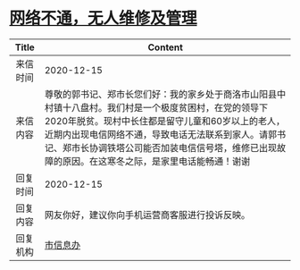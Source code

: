 # [网络不通，无人维修及管理](http://www.shangluo.gov.cn/zmhd/ldxxxx.jsp?urltype=leadermail.LeaderMailContentUrl&wbtreeid=1112&leadermailid=6701)

| Title |                                                                            Content                                                                             |
|:-----:|----------------------------------------------------------------------------------------------------------------------------------------------------------------|
| 来信时间  | 2020-12-15                                                                                                                                                     |
| 来信内容  | 尊敬的郭书记、郑市长您们好：我的家乡处于商洛市山阳县中村镇十八盘村。我们村是一个极度贫困村，在党的领导下2020年脱贫。现村中长住都是留守儿童和60岁以上的老人，近期内出现电信网络不通，导致电话无法联系到家人。请郭书记、郑市长协调铁塔公司能否加装电信信号塔，维修已出现故障的原因。在这寒冬之际，是家里电话能畅通！谢谢 |
| 回复时间  | 2020-12-15                                                                                                                                                     |
| 回复内容  | 网友你好，建议你向手机运营商客服进行投诉反映。                                                                                                                                        |
| 回复机构  | [市信息办](../../category/agencies/市信息办.md)                                                                                                                        |